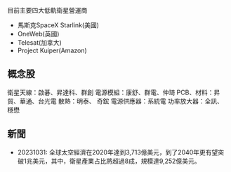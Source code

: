 目前主要四大低軌衛星營運商
* 馬斯克SpaceX Starlink(美國)
* OneWeb(英國)
* Telesat(加拿大)
* Project Kuiper(Amazon)

## 概念股
衛星天線：啟碁、昇達科、群創
電源模組：康舒、群電、仲琦
PCB、材料：昇貿、華通、台光電
散熱：明泰、 奇鋐
電源供應器：系統電
功率放大器：全訊、穩懋

## 新聞
* 20231031: 全球太空經濟在2020年達到3,713億美元，到了2040年更有望突破1兆美元，其中，衛星產業占比將超過8成，規模達9,252億美元。